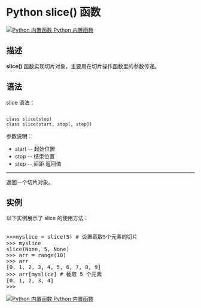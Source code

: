 Python slice() 函数
=================

 [![Python 内置函数](../images/up.gif)
 Python 内置函数](python-built-in-functions.html)


  描述
--

 **slice()** 函数实现切片对象，主要用在切片操作函数里的参数传递。

 语法
--

 slice 语法：

 
```

class slice(stop)
class slice(start, stop[, step])

```

  参数说明：

  * start -- 起始位置
 * stop -- 结束位置
 * step -- 间距
  返回值
---

 返回一个切片对象。

 实例
--

 以下实例展示了 slice 的使用方法：

  <pre>

>>>myslice = slice(5) # 设置截取5个元素的切片
>>> myslice
slice(None, 5, None)
>>> arr = range(10)
>>> arr
[0, 1, 2, 3, 4, 5, 6, 7, 8, 9]
>>> arr[myslice] # 截取 5 个元素
[0, 1, 2, 3, 4]
>>>
</pre>

 [![Python 内置函数](../images/up.gif)
 Python 内置函数](python-built-in-functions.html)


